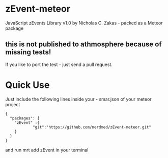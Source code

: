 zEvent-meteor
=============

JavaScript zEvents Library v1.0 by Nicholas C. Zakas - packed as a Meteor package

## this is not published to athmosphere because of missing tests!

If you like to port the test - just send a pull request.

# Quick Use

Just include the following lines inside your - smar.json of your meteor project

```
{
  "packages": {
    "zEvent" :{
            "git":"https://github.com/nerdmed/zEvent-meteor.git"
    }
  }
}

```

and run mrt add zEvent in your terminal

